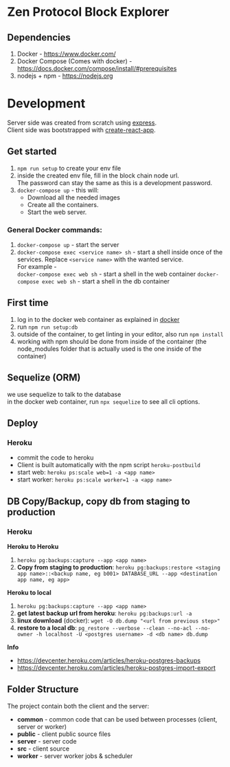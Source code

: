 # Zen Protocol Block Explorer

## Dependencies
1. Docker - https://www.docker.com/
2. Docker Compose (Comes with docker) - https://docs.docker.com/compose/install/#prerequisites
2. nodejs + npm - https://nodejs.org

# Development
Server side was created from scratch using [express](https://expressjs.com/).  
Client side was bootstrapped with [create-react-app](https://github.com/facebook/create-react-app).

## Get started
1. `npm run setup` to create your env file
2. inside the created env file, fill in the block chain node url.  
The password can stay the same as this is a development password.
3. `docker-compose up` - this will:
   - Download all the needed images
   - Create all the containers. 
   - Start the web server.


### General Docker commands:
1. `docker-compose up` - start the server
2. `docker-compose exec <service name> sh` - start a shell inside once of the services. Replace `<service name>` with the wanted service.   
For example -   
`docker-compose exec web sh` - start a shell in the web container
`docker-compose exec web sh` - start a shell in the db container

## First time
1. log in to the docker web container as explained in [docker](#docker) 
2. run `npm run setup:db`
3. outside of the container, to get linting in your editor, also run `npm install`
4. working with npm should be done from inside of the container (the node_modules folder that is actually used is the one inside of the container)

## Sequelize (ORM)
we use sequelize to talk to the database  
in the docker web container, run `npx sequelize` to see all cli options.

## Deploy
### Heroku
- commit the code to heroku
- Client is built automatically with the npm script `heroku-postbuild`
- start web: `heroku ps:scale web=1 -a <app name>`
- start worker: `heroku ps:scale worker=1 -a <app name>`

## DB Copy/Backup, copy db from staging to production
### Heroku
**Heroku to Heroku**
1. `heroku pg:backups:capture --app <app name>`
2. **Copy from staging to production**: `heroku pg:backups:restore <staging app name>::<backup name, eg b001> DATABASE_URL --app <destination app name, eg app>`

**Heroku to local**
1. `heroku pg:backups:capture --app <app name>`
1. **get latest backup url from heroku**: `heroku pg:backups:url -a`
2. **linux download** (docker): `wget -O db.dump "<url from previous step>"`
3. **restore to a local db**: `pg_restore --verbose --clean --no-acl --no-owner -h localhost -U <postgres username> -d <db name> db.dump`

**Info**
- https://devcenter.heroku.com/articles/heroku-postgres-backups
- https://devcenter.heroku.com/articles/heroku-postgres-import-export

## Folder Structure
The project contain both the client and the server:
- **common** - common code that can be used between processes (client, server or worker)
- **public** - client public source files
- **server** - server code
- **src** - client source
- **worker** - server worker jobs & scheduler
